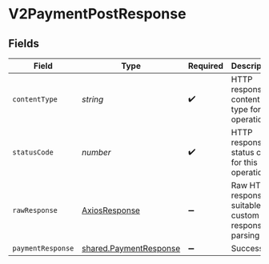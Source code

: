 # V2PaymentPostResponse


## Fields

| Field                                                            | Type                                                             | Required                                                         | Description                                                      |
| ---------------------------------------------------------------- | ---------------------------------------------------------------- | ---------------------------------------------------------------- | ---------------------------------------------------------------- |
| `contentType`                                                    | *string*                                                         | :heavy_check_mark:                                               | HTTP response content type for this operation                    |
| `statusCode`                                                     | *number*                                                         | :heavy_check_mark:                                               | HTTP response status code for this operation                     |
| `rawResponse`                                                    | [AxiosResponse](https://axios-http.com/docs/res_schema)          | :heavy_minus_sign:                                               | Raw HTTP response; suitable for custom response parsing          |
| `paymentResponse`                                                | [shared.PaymentResponse](../../models/shared/paymentresponse.md) | :heavy_minus_sign:                                               | Success                                                          |